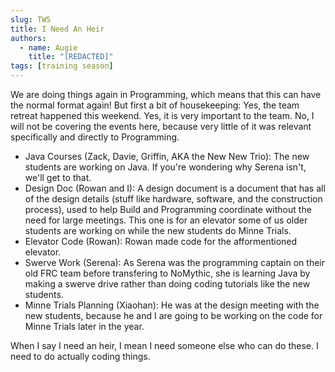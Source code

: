 ```yaml
---
slug: TW5
title: I Need An Heir
authors:
  - name: Augie
    title: "[REDACTED]"
tags: [training season]
---
```

We are doing things again in Programming, which means that this can have the normal format again! But first a bit of housekeeping: Yes, the team retreat happened this weekend. Yes, it is very important to the team. No, I will not be covering the events here, because very little of it was relevant specifically and directly to Programming.
* Java Courses (Zack, Davie, Griffin, AKA the New New Trio): The new students are working on Java. If you're wondering why Serena isn't, we'll get to that.
* Design Doc (Rowan and I): A design document is a document that has all of the design details (stuff like hardware, software, and the construction process), used to help Build and Programming coordinate without the need for large meetings. This one is for an elevator some of us older students are working on while the new students do Minne Trials. 
* Elevator Code (Rowan): Rowan made code for the afformentioned elevator.
* Swerve Work (Serena): As Serena was the programming captain on their old FRC team before transfering to NoMythic, she is learning Java by making a swerve drive rather than doing coding tutorials like the new students. 
* Minne Trials Planning (Xiaohan): He was at the design meeting with the new students, because he and I are going to be working on the code for Minne Trials later in the year.

When I say I need an heir, I mean I need someone else who can do these. I need to do actually coding things.